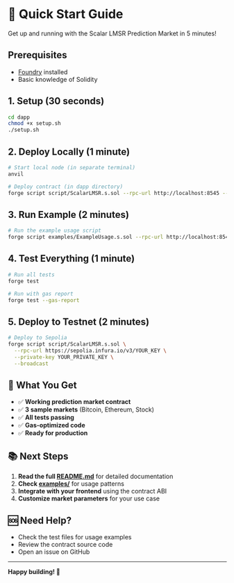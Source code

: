 # 🚀 Quick Start Guide

Get up and running with the Scalar LMSR Prediction Market in 5 minutes!

## Prerequisites

- [Foundry](https://book.getfoundry.sh/getting-started/installation) installed
- Basic knowledge of Solidity

## 1. Setup (30 seconds)

```bash
cd dapp
chmod +x setup.sh
./setup.sh
```

## 2. Deploy Locally (1 minute)

```bash
# Start local node (in separate terminal)
anvil

# Deploy contract (in dapp directory)
forge script script/ScalarLMSR.s.sol --rpc-url http://localhost:8545 --broadcast
```

## 3. Run Example (2 minutes)

```bash
# Run the example usage script
forge script examples/ExampleUsage.s.sol --rpc-url http://localhost:8545 --broadcast
```

## 4. Test Everything (1 minute)

```bash
# Run all tests
forge test

# Run with gas report
forge test --gas-report
```

## 5. Deploy to Testnet (2 minutes)

```bash
# Deploy to Sepolia
forge script script/ScalarLMSR.s.sol \
  --rpc-url https://sepolia.infura.io/v3/YOUR_KEY \
  --private-key YOUR_PRIVATE_KEY \
  --broadcast
```

## 🎯 What You Get

- ✅ **Working prediction market contract**
- ✅ **3 sample markets** (Bitcoin, Ethereum, Stock)
- ✅ **All tests passing**
- ✅ **Gas-optimized code**
- ✅ **Ready for production**

## 📚 Next Steps

1. **Read the full [README.md](README.md)** for detailed documentation
2. **Check [examples/](examples/)** for usage patterns
3. **Integrate with your frontend** using the contract ABI
4. **Customize market parameters** for your use case

## 🆘 Need Help?

- Check the test files for usage examples
- Review the contract source code
- Open an issue on GitHub

---

**Happy building! 🎉**
